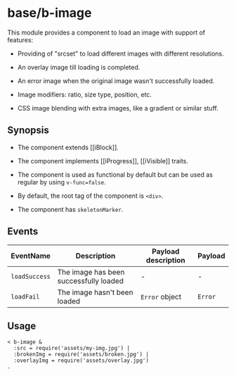 # base/b-image

This module provides a component to load an image with support of features:

* Providing of "srcset" to load different images with different resolutions.

* An overlay image till loading is completed.

* An error image when the original image wasn't successfully loaded.

* Image modifiers: ratio, size type, position, etc.

* CSS image blending with extra images, like a gradient or similar stuff.

## Synopsis

* The component extends [[iBlock]].

* The component implements [[iProgress]], [[iVisible]] traits.

* The component is used as functional by default but can be used as regular by using `v-func=false`.

* By default, the root tag of the component is `<div>`.

* The component has `skeletonMarker`.

## Events

| EventName     | Description                            | Payload description | Payload  |
| ------------- |--------------------------------------- | ------------------- |--------- |
| `loadSuccess` | The image has been successfully loaded | -                   | -        |
| `loadFail`    | The image hasn't been loaded           | `Error` object      | `Error`  |

## Usage

```
< b-image &
  :src = require('assets/my-img.jpg') |
  :brokenImg = require('assets/broken.jpg') |
  :overlayImg = require('assets/overlay.jpg')
.
```

